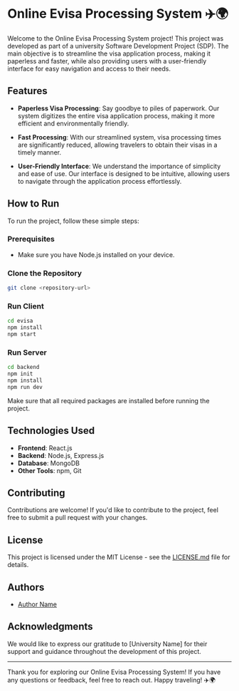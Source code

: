 # Online Evisa Processing System ✈️🌍

Welcome to the Online Evisa Processing System project! This project was developed as part of a university Software Development Project (SDP). The main objective is to streamline the visa application process, making it paperless and faster, while also providing users with a user-friendly interface for easy navigation and access to their needs.

## Features

- **Paperless Visa Processing**: Say goodbye to piles of paperwork. Our system digitizes the entire visa application process, making it more efficient and environmentally friendly.
  
- **Fast Processing**: With our streamlined system, visa processing times are significantly reduced, allowing travelers to obtain their visas in a timely manner.

- **User-Friendly Interface**: We understand the importance of simplicity and ease of use. Our interface is designed to be intuitive, allowing users to navigate through the application process effortlessly.

## How to Run

To run the project, follow these simple steps:

### Prerequisites
- Make sure you have Node.js installed on your device.

### Clone the Repository
```bash
git clone <repository-url>
```

### Run Client
```bash
cd evisa
npm install
npm start
```

### Run Server
```bash
cd backend
npm init
npm install
npm run dev
```

Make sure that all required packages are installed before running the project.

## Technologies Used

- **Frontend**: React.js
- **Backend**: Node.js, Express.js
- **Database**: MongoDB
- **Other Tools**: npm, Git

## Contributing

Contributions are welcome! If you'd like to contribute to the project, feel free to submit a pull request with your changes.

## License

This project is licensed under the MIT License - see the [LICENSE.md](LICENSE.md) file for details.

## Authors

- [Author Name](https://github.com/authorname)

## Acknowledgments

We would like to express our gratitude to [University Name] for their support and guidance throughout the development of this project.

---

Thank you for exploring our Online Evisa Processing System! If you have any questions or feedback, feel free to reach out. Happy traveling! ✈️🌍
